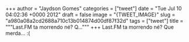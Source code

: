 
+++
author = "Jaydson Gomes"
categories = ["tweet"]
date = "Tue Jul 10 04:02:36 +0000 2012"
draft = false
image = "{TWEET_IMAGE}"
slug = "a980a08a2cd2688a710c13b014874d00df87f32d"
tags = ["tweet"]
title = """Last.FM ta morrendo né? Q..."""
+++
Last.FM ta morrendo né? Que merda... :(
